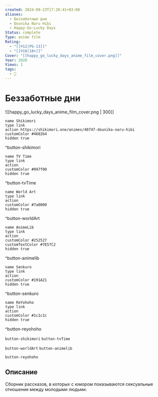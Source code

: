 ```yaml
---
created: 2024-09-23T17:20:41+03:00
aliases:
  - Беззаботные дни
  - Dounika Naru Hibi
  - Happy-Go-Lucky Days
Status: complete
Type: anime film
Rating:
  - "[[®️12|PG-13]]"
  - "[[®️18|18+]]"
Cover: "[[happy_go_lucky_days_anime_film_cover.png]]"
Year: 2020
Views: 1
tags:
  - 🔞
---
```


# Беззаботные дни

![[happy_go_lucky_days_anime_film_cover.png | 300]]

```button
name Shikimori
type link
action https://shikimori.one/animes/40747-dounika-naru-hibi
customColor #4682b4
hidden true
```
^button-shikimori

```button
name TV Time
type link
action 
customColor #997f00
hidden true
```
^button-tvTime

```button
name World Art
type link
action 
customColor #7a0000
hidden true
```
^button-worldArt

```button
name AnimeLib
type link
action 
customColor #252527
customTextColor #7E57C2
hidden true
```
^button-animelib

```button
name Senkuro
type link
action 
customColor #191A21
hidden true
```
^button-senkuro

```button
name ReYohoho
type link
action 
customColor #1c1c1c
hidden true
```
^button-reyohoho



`button-shikimori` `button-tvTime`

`button-worldArt` `button-animelib`

`button-reyohoho`

## Описание

Сборник рассказов, в которых с юмором показываются сексуальные отношения между молодыми людьми.
